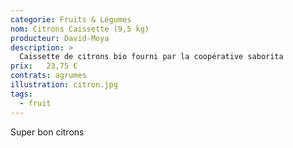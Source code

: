 ```yaml
---
categorie: Fruits & Légumes
nom: Citrons Caissette (9,5 kg)
producteur: David-Moya
description: >
  Caissette de citrons bio fourni par la coopérative saborita
prix:   23,75 €
contrats: agrumes
illustration: citron.jpg
tags: 
  - fruit
---
```


Super bon citrons